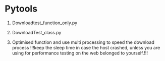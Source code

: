 # Pytools

1. Downloadtest_function_only.py

2. DownloadTest_class.py

3. Optimised function and use multi processing to speed the download process 
!!!keep the sleep time in case the host crashed, unless you are using for performance testing on the web belonged to yourself.!!!

